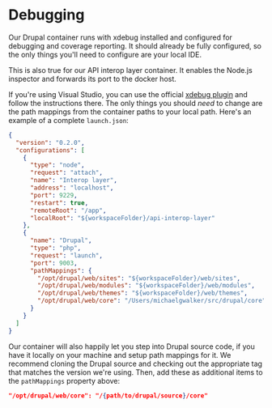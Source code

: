 # Debugging

Our Drupal container runs with xdebug installed and configured for debugging and
coverage reporting. It should already be fully configured, so the only things
you'll need to configure are your local IDE.

This is also true for our API interop layer container. It enables the Node.js
inspector and forwards its port to the docker host.

If you're using Visual Studio, you can use the official
[xdebug plugin](https://github.com/xdebug/vscode-php-debug) and follow the
instructions there. The only things you should _need_ to change are the path
mappings from the container paths to your local path. Here's an example of a
complete `launch.json`:

```json
{
  "version": "0.2.0",
  "configurations": [
    {
      "type": "node",
      "request": "attach",
      "name": "Interop layer",
      "address": "localhost",
      "port": 9229,
      "restart": true,
      "remoteRoot": "/app",
      "localRoot": "${workspaceFolder}/api-interop-layer"
    },
    {
      "name": "Drupal",
      "type": "php",
      "request": "launch",
      "port": 9003,
      "pathMappings": {
        "/opt/drupal/web/sites": "${workspaceFolder}/web/sites",
        "/opt/drupal/web/modules": "${workspaceFolder}/web/modules",
        "/opt/drupal/web/themes": "${workspaceFolder}/web/themes",
        "/opt/drupal/web/core": "/Users/michaelgwalker/src/drupal/core"
      }
    }
  ]
}
```

Our container will also happily let you step into Drupal source code, if you
have it locally on your machine and setup path mappings for it. We recommend
cloning the Drupal source and checking out the appropriate tag that matches the
version we're using. Then, add these as additional items to the `pathMappings`
property above:

```json
"/opt/drupal/web/core": "/{path/to/drupal/source}/core"
```
